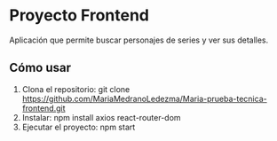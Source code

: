 # Proyecto Frontend

Aplicación que permite buscar personajes de series y ver sus detalles.

## Cómo usar

1. Clona el repositorio:
git clone https://github.com/MariaMedranoLedezma/Maria-prueba-tecnica-frontend.git
2. Instalar:
npm install axios react-router-dom
3. Ejecutar el proyecto:
npm start
